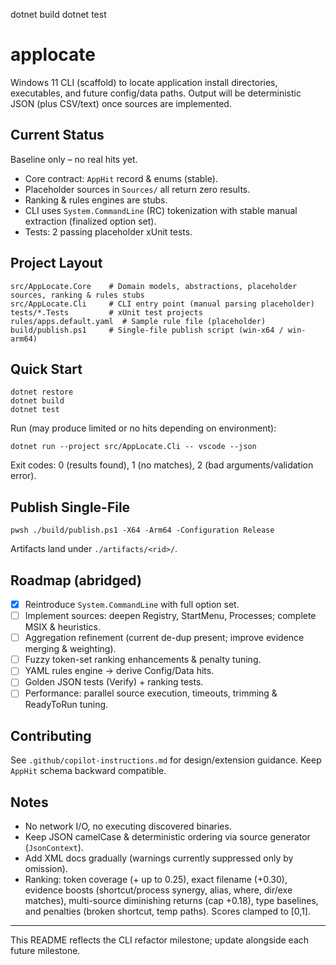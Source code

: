dotnet build
dotnet test
# applocate

Windows 11 CLI (scaffold) to locate application install directories, executables, and future config/data paths. Output will be deterministic JSON (plus CSV/text) once sources are implemented.

## Current Status
Baseline only – no real hits yet.
- Core contract: `AppHit` record & enums (stable).
- Placeholder sources in `Sources/` all return zero results.
- Ranking & rules engines are stubs.
- CLI uses `System.CommandLine` (RC) tokenization with stable manual extraction (finalized option set).
- Tests: 2 passing placeholder xUnit tests.

## Project Layout
```
src/AppLocate.Core    # Domain models, abstractions, placeholder sources, ranking & rules stubs
src/AppLocate.Cli     # CLI entry point (manual parsing placeholder)
tests/*.Tests         # xUnit test projects
rules/apps.default.yaml  # Sample rule file (placeholder)
build/publish.ps1     # Single-file publish script (win-x64 / win-arm64)
```

## Quick Start
```pwsh
dotnet restore
dotnet build
dotnet test
```

Run (may produce limited or no hits depending on environment):
```pwsh
dotnet run --project src/AppLocate.Cli -- vscode --json
```
Exit codes: 0 (results found), 1 (no matches), 2 (bad arguments/validation error).

## Publish Single-File
```pwsh
pwsh ./build/publish.ps1 -X64 -Arm64 -Configuration Release
```
Artifacts land under `./artifacts/<rid>/`.

## Roadmap (abridged)
- [x] Reintroduce `System.CommandLine` with full option set.
- [ ] Implement sources: deepen Registry, StartMenu, Processes; complete MSIX & heuristics.
- [ ] Aggregation refinement (current de-dup present; improve evidence merging & weighting).
- [ ] Fuzzy token-set ranking enhancements & penalty tuning.
- [ ] YAML rules engine → derive Config/Data hits.
- [ ] Golden JSON tests (Verify) + ranking tests.
- [ ] Performance: parallel source execution, timeouts, trimming & ReadyToRun tuning.

## Contributing
See `.github/copilot-instructions.md` for design/extension guidance. Keep `AppHit` schema backward compatible.

## Notes
- No network I/O, no executing discovered binaries.
- Keep JSON camelCase & deterministic ordering via source generator (`JsonContext`).
- Add XML docs gradually (warnings currently suppressed only by omission).
- Ranking: token coverage (+ up to 0.25), exact filename (+0.30), evidence boosts (shortcut/process synergy, alias, where, dir/exe matches), multi-source diminishing returns (cap +0.18), type baselines, and penalties (broken shortcut, temp paths). Scores clamped to [0,1].

---
This README reflects the CLI refactor milestone; update alongside each future milestone.
